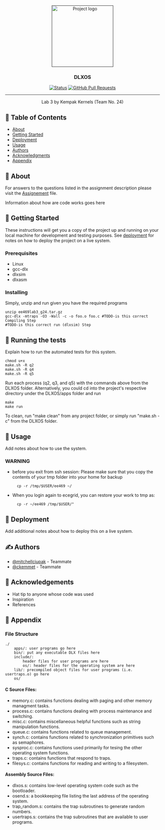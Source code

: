 <p align="center">
  <a href="" rel="noopener">
 <img width=200px height=200px src="https://cdn2.vectorstock.com/i/thumb-large/28/96/corn-kernel-vector-7732896.jpg" alt="Project logo"></a>
</p>

<h3 align="center">DLXOS</h3>

<div align="center">

  [![Status](https://img.shields.io/badge/status-active-success.svg)]()
  [![GitHub Pull Requests](https://img.shields.io/github/issues-pr/kylelobo/The-Documentation-Compendium.svg)](https://github.com/mitchellciupak/DLXOS/pulls)

</div>

---

<p align="center"> Lab 3 by Kempak Kernels (Team No. 24)
    <br>
</p>

## 📝 Table of Contents
- [About](#about)
- [Getting Started](#getting_started)
- [Deployment](#deployment)
- [Usage](#usage)
- [Authors](#authors)
- [Acknowledgments](#acknowledgement)
- [Appendix](#appendix)

## 🧐 About <a name = "about"></a>

For answers to the questions listed in the assignment description please visit the [Assignement](./ASSIGNMENT.md) file.

Information about how are code works goes here

## 🏁 Getting Started <a name = "getting_started"></a>
These instructions will get you a copy of the project up and running on your local machine for development and testing purposes. See [deployment](#deployment) for notes on how to deploy the project on a live system.

### Prerequisites
* Linux
* gcc-dlx
* dlxsim
* dlxasm

### Installing
Simply, unzip and run given you have the required programs

```
unzip ee469lab3_g24.tar.gz
gcc-dlx -mtraps -O3 -Wall -c -o foo.o foo.c #TODO-is this correct Compiling Step
#TODO-is this correct run (dlxsim) Step
```

## 🔧 Running the tests <a name = "tests"></a>
Explain how to run the automated tests for this system.

```
chmod u+x
make.sh -R q2
make.sh -R q4
make.sh -R q5
```
Run each process (q2, q3, and q5) with the commands above from the DLXOS folder. Alternatively, you could cd into the project's respective directory under the DLXOS/apps folder and run

```
make
make run
```

To clean, run "make clean" from any project folder, or simply run "make.sh -c" from the DLXOS folder.

## 🎈 Usage <a name="usage"></a>
Add notes about how to use the system.

### WARNING
* before you exit from ssh session: Please make sure that you copy the contents of your tmp folder into your home for backup

        cp -r /tmp/$USER/ee469 ~/

* When you login again to ecegrid, you can restore your work to tmp as:

        cp -r ~/ee469 /tmp/$USER/"

## 🚀 Deployment <a name = "deployment"></a>
Add additional notes about how to deploy this on a live system.

## ✍️ Authors <a name = "authors"></a>
- [@mitchellciupak](https://github.com/mitchellciupak) - Teammate
- [@ckemmet](https://github.com/ckemmet) - Teammate

## 🎉 Acknowledgements <a name = "acknowledgement"></a>
- Hat tip to anyone whose code was used
- Inspiration
- References

## 🔎 Appendix <a name = "appendix"></a>

### File Structure
    ./
        apps/: user programs go here
        bin/: put any executable DLX files here
        include/:
            header files for user programs are here
            os/: header files for the operating system are here
        lib/: precompiled object files for user programs (i.e. usertraps.o) go here
        os/

#### C Source Files:
* memory.c: contains functions dealing with paging and other memory managment tasks.
* process.c: contains functions dealing with process maintenance and switching.
* misc.c: contains miscellaneous helpful functions such as string manipulation functions.
* queue.c: contains functions related to queue management.
* synch.c: contains functions related to synchronization primitives such as semaphores.
* sysproc.c: contains functions used primarily for tesing the other operating system functions.
* traps.c: contains functions that respond to traps.
* filesys.c: contains functions for reading and writing to a filesystem.

#### Assembly Source Files:
* dlxos.s: contains low-level operating system code such as the bootloader.
* osend.s: a bookkeeping file listing the last address of the operating system.
* trap_random.s: contains the trap subroutines to generate random numbers.
* usertraps.s: contains the trap subroutines that are available to user programs.
